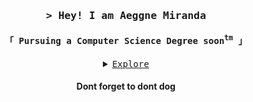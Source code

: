 <section>
<h3 style="text-align: center;"><kbd>> Hey! I am Aeggne Miranda</kbd></h3>

<h4 style= "text-align: center;"><samp>「 Pursuing a Computer Science Degree soon<sup>tm</sup> 」 </samp> </h4>
</section>

[//]: # (maybe remove this dropdown thing in the future)
<details>
    <summary style="text-align: center; text-decoration: underline"><samp>Explore</samp></summary>
    <p>
        <h3>Technologies</h3>
        <samp>Work in progress!</samp>
    </p>
    <br>
    <p>
        <h3>Contact + Resume</h3>
        <samp>
        1 | &nbsp&nbspstatic void <a href="https://www.linkedin.com/in/aeggne-miranda-09b574308/">Linkedin</a> {
        <br>
        2 | &nbsp&nbspif (<a href="https://github.com/kabligablonk">Github</a> == 1) {
        <br>
        3 | &nbsp&nbspSystem.out.println ("<b style="text-decoration: underline">Check out my</b>" + <a href="">resume</a> (Work in progress!) }}
        </samp>
    </p>
    <br>
    <p>
        <h3>Stats</h3>
        <a href="https://github-readme-stats.vercel.app/api?username=kabligablonk&theme=nightowl&show_icons=true&hide_border=true&count_private=true"><img src="https://github-readme-stats.vercel.app/api?username=kabligablonk&theme=nightowl&show_icons=true&hide_border=true&count_private=true"></a>
    </p>
</details>

<h4 style="text-align: center">
Dont forget to dont dog
</h4>
